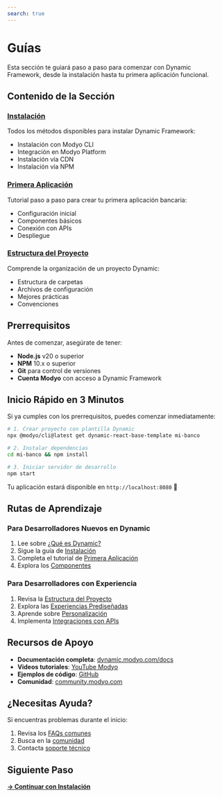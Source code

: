 ```yaml
---
search: true
---
```


# Guías

Esta sección te guiará paso a paso para comenzar con Dynamic Framework, desde la instalación hasta tu primera aplicación funcional.

## Contenido de la Sección

### [Instalación](installation.html)
Todos los métodos disponibles para instalar Dynamic Framework:
- Instalación con Modyo CLI
- Integración en Modyo Platform
- Instalación vía CDN
- Instalación vía NPM

### [Primera Aplicación](first-app.html)
Tutorial paso a paso para crear tu primera aplicación bancaria:
- Configuración inicial
- Componentes básicos
- Conexión con APIs
- Despliegue

### [Estructura del Proyecto](project-structure.html)
Comprende la organización de un proyecto Dynamic:
- Estructura de carpetas
- Archivos de configuración
- Mejores prácticas
- Convenciones

## Prerrequisitos

Antes de comenzar, asegúrate de tener:

- **Node.js** v20 o superior
- **NPM** 10.x o superior
- **Git** para control de versiones
- **Cuenta Modyo** con acceso a Dynamic Framework

## Inicio Rápido en 3 Minutos

Si ya cumples con los prerrequisitos, puedes comenzar inmediatamente:

```bash
# 1. Crear proyecto con plantilla Dynamic
npx @modyo/cli@latest get dynamic-react-base-template mi-banco

# 2. Instalar dependencias
cd mi-banco && npm install

# 3. Iniciar servidor de desarrollo
npm start
```

Tu aplicación estará disponible en `http://localhost:8080` 🎉

## Rutas de Aprendizaje

### Para Desarrolladores Nuevos en Dynamic

1. Lee sobre [¿Qué es Dynamic?](../what-is-dynamic.html)
2. Sigue la guía de [Instalación](installation.html)
3. Completa el tutorial de [Primera Aplicación](first-app.html)
4. Explora los [Componentes](../development/components.html)

### Para Desarrolladores con Experiencia

1. Revisa la [Estructura del Proyecto](project-structure.html)
2. Explora las [Experiencias Prediseñadas](../development/experiences.html)
3. Aprende sobre [Personalización](../customization/)
4. Implementa [Integraciones con APIs](../development/api-integration.html)

## Recursos de Apoyo

- **Documentación completa**: [dynamic.modyo.com/docs](https://dynamic.modyo.com/docs)
- **Videos tutoriales**: [YouTube Modyo](https://youtube.com/modyo)
- **Ejemplos de código**: [GitHub](https://github.com/modyo/dynamic-examples)
- **Comunidad**: [community.modyo.com](https://community.modyo.com)

## ¿Necesitas Ayuda?

Si encuentras problemas durante el inicio:

1. Revisa los [FAQs comunes](https://support.modyo.com/hc/es/sections/360003665292)
2. Busca en la [comunidad](https://community.modyo.com)
3. Contacta [soporte técnico](https://support.modyo.com)

## Siguiente Paso

**[→ Continuar con Instalación](installation.html)**